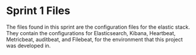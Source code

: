 # Sprint 1 Files

The files found in this sprint are the configuration files for the elastic stack. They contain the configurations for Elasticsearch, Kibana, Heartbeat, Metricbeat, 
auditbeat, and Filebeat, for the environment that this project was developed in.
